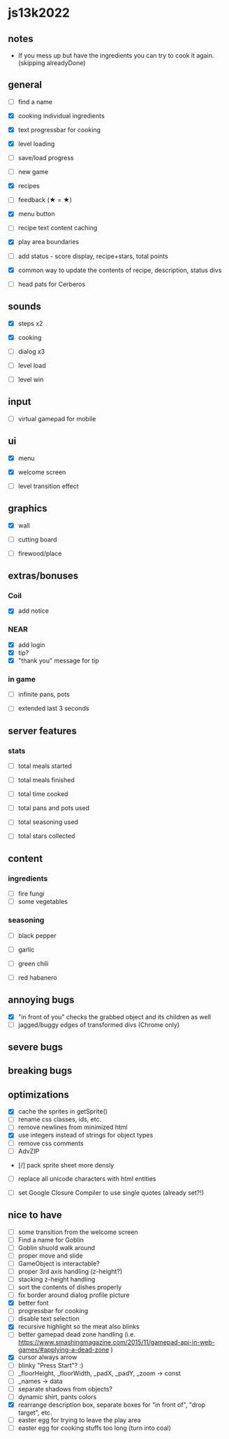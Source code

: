 # js13k2022

## notes
- If you mess up but have the ingredients you can try to cook it again. (skipping alreadyDone)

## general
- [ ] find a name
- [x] cooking individual ingredients
- [x] text progressbar for cooking
- [x] level loading
- [ ] save/load progress
- [ ] new game
- [x] recipes
- [ ] feedback (★ = &starf;)
- [x] menu button
- [ ] recipe text content caching
- [x] play area boundaries
- [ ] add status - score display, recipe+stars, total points
- [x] common way to update the contents of recipe, description, status divs
- [ ] head pats for Cerberos


## sounds
- [x] steps x2
- [x] cooking
- [ ] dialog x3
- [ ] level load
- [ ] level win


## input
- [ ] virtual gamepad for mobile


## ui
- [x] menu
- [x] welcome screen
- [ ] level transition effect


## graphics
- [x] wall
- [ ] cutting board
- [ ] firewood/place


## extras/bonuses

### Coil
- [x] add notice

### NEAR
- [x] add login
- [x] tip?
- [x] "thank you" message for tip

### in game
- [ ] infinite pans, pots
- [ ] extended last 3 seconds


## server features

### stats
- [ ] total meals started
- [ ] total meals finished
- [ ] total time cooked
- [ ] total pans and pots used
- [ ] total seasoning used
- [ ] total stars collected


## content

### ingredients
- [ ] fire fungi
- [ ] some vegetables

### seasoning
- [ ] black pepper
- [ ] garlic
- [ ] green chili
- [ ] red habanero


## annoying bugs
- [x] "in front of you" checks the grabbed object and its children as well
- [ ] jagged/buggy edges of transformed divs (Chrome only)

## severe bugs


## breaking bugs


## optimizations
- [x] cache the sprites in getSprite()
- [ ] rename css classes, ids, etc.
- [ ] remove newlines from minimized html
- [x] use integers instead of strings for object types
- [ ] remove css comments
- [ ] AdvZIP
- [/] pack sprite sheet more densly
- [ ] replace all unicode characters with html entities
- [ ] set Google Closure Compiler to use single quotes (already set?!)


## nice to have
- [ ] some transition from the welcome screen
- [ ] Find a name for Goblin
- [ ] Goblin shuold walk around
- [ ] proper move and slide
- [ ] GameObject is interactable?
- [ ] proper 3rd axis handling (z-height?)
- [ ] stacking z-height handling
- [ ] sort the contents of dishes properly
- [ ] fix border around dialog profile picture
- [x] better font
- [ ] progressbar for cooking
- [ ] disable text selection
- [x] recursive highlight so the meat also blinks
- [ ] better gamepad dead zone handling (i.e. https://www.smashingmagazine.com/2015/11/gamepad-api-in-web-games/#applying-a-dead-zone )
- [x] cursor always arrow
- [ ] blinky "Press Start"? :)
- [ ] _floorHeight, _floorWidth, _padX, _padY, _zoom -> const
- [ ] _names -> data
- [ ] separate shadows from objects?
- [ ] dynamic shirt, pants colors
- [x] rearrange description box, separate boxes for "in front of", "drop target", etc.
- [ ] easter egg for trying to leave the play area
- [ ] easter egg for cooking stuffs too long (turn into coal)
